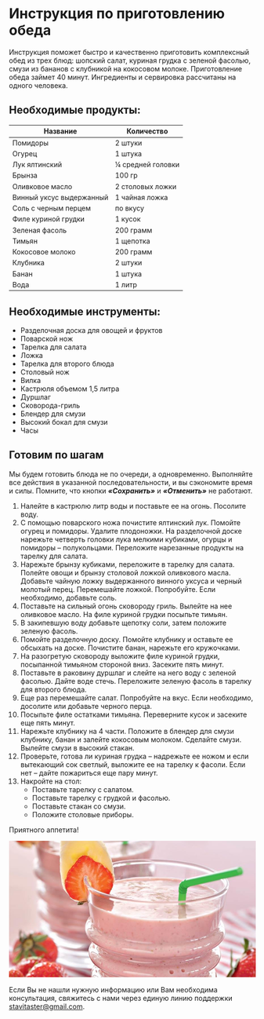 # Инструкция по приготовлению обеда

Инструкция поможет быстро и качественно приготовить комплексный обед из трех блюд: шопский салат, куриная грудка с зеленой фасолью, смузи из бананов с клубникой на кокосовом молоке. Приготовление обеда займет 40 минут. Ингредиенты и сервировка рассчитаны на одного человека.
## Необходимые продукты:
| Название | Количество |
| ------ | ------ |
| Помидоры | 2 штуки |
| Огурец | 1 штука |
| Лук ялтинский | ¼ средней головки |
| Брынза | 100 гр |
| Оливковое масло | 2 столовых ложки |
| Винный уксус выдержанный | 1 чайная ложка |
| Соль с черным перцем | по вкусу |
| Филе куриной грудки | 1 кусок |
| Зеленая фасоль | 200 грамм |
| Тимьян | 1 щепотка |
| Кокосовое молоко | 200 грамм |
| Клубника | 2 штуки |
| Банан | 1 штука |
| Вода | 1 литр |

## Необходимые инструменты:
- Разделочная доска для овощей и фруктов
- Поварской нож
- Тарелка для салата
- Ложка
- Тарелка для второго блюда
- Столовый нож
- Вилка
- Кастрюля объемом 1,5 литра
- Дуршлаг
- Сковорода-гриль
- Блендер для смузи
- Высокий бокал для смузи
- Часы

## Готовим по шагам
Мы будем готовить блюда не по очереди, а одновременно. Выполняйте все действия в указанной последовательности, и вы сэкономите время и силы. Помните, что кнопки ***«Сохранить»*** и ***«Отменить»*** не работают.

1. Налейте в кастрюлю литр воды и поставьте ее на огонь. Посолите воду.
0. С помощью поварского ножа почистите ялтинский лук. Помойте огурец и помидоры. Удалите плодоножки. На разделочной доске нарежьте четверть головки лука мелкими кубиками, огурцы и помидоры –  полукольцами. Переложите нарезанные продукты на тарелку для салата.
0. Нарежьте брынзу кубиками, переложите в тарелку для салата. Полейте овощи и брынзу столовой ложкой оливкового масла. Добавьте чайную ложку выдержанного винного уксуса и черный молотый перец. Перемешайте ложкой. Попробуйте. Если необходимо, добавьте соль.
0. Поставьте на сильный огонь сковороду гриль. Вылейте на нее оливковое масло. На филе куриной грудки посыпьте тимьян.
0. В закипевшую воду добавьте щепотку соли, затем положите зеленую фасоль. 
0. Помойте разделочную доску. Помойте клубнику и оставьте ее обсыхать на доске. Почистите банан, нарежьте его кружочками.
0. На разогретую сковороду выложите филе куриной грудки, посыпанной тимьяном стороной вниз. Засеките пять минут.
0. Поставьте в раковину дуршлаг и слейте на него воду с зеленой фасолью. Дайте воде стечь. Переложите зеленую фасоль в тарелку для второго блюда.
0. Еще раз перемешайте салат. Попробуйте на вкус. Если необходимо, досолите или добавьте черного перца.
0. Посыпьте филе остатками тимьяна. Переверните кусок и засеките еще пять минут.
0. Нарежьте клубнику на 4 части. Положите в блендер для смузи клубнику, банан и залейте кокосовым молоком. Сделайте смузи. Вылейте смузи в высокий стакан.
0. Проверьте, готова ли куриная грудка – надрежьте ее ножом и если вытекающий сок светлый, выложите ее на тарелку к фасоли. Если нет – дайте пожариться еще пару минут.
0. Накройте на стол:
    * Поставьте тарелку с салатом.
    * Поставьте тарелку с грудкой и фасолью.
    * Поставьте стакан со смузи.
    * Положите столовые приборы.

Приятного аппетита!

![](https://github.com/StyletN/r-keeper-lunch/blob/main/foto/lunch2.jpg?raw=true "Смузи")

Если Вы не нашли нужную информацию или Вам необходима консультация, свяжитесь с нами через единую линию поддержки <stavitaster@gmail.com>.
